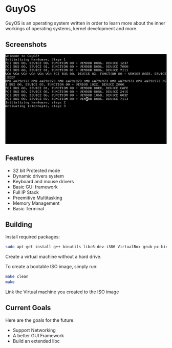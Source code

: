 # GuyOS
GuyOS is an operating system written in order to learn more about the inner workings of operating systems,
kernel development and more.

## Screenshots

![Image of the OS with interrupts, keyboard&mouse](screenshot.png)

## Features
* 32 bit Protected mode
* Dynamic drivers system
* Keyboard and mouse drivers
* Basic GUI framework
* Full IP Stack
* Preemitive Multitasking
* Memory Management
* Basic Terminal


## Building
Install required packages:
```bash
sudo apt-get install g++ binutils libc6-dev-i386 VirtualBox grub-pc-bin xorriso
```
Create a virtual machine without a hard drive.

To create a bootable ISO image, simply run:
```bash
make clean
make
```
Link the Virtual machine you created to the ISO image


## Current Goals
Here are the goals for the future.

* Support Networking
* A better GUI Framework
* Build an extended libc
